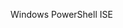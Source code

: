 <Token xmlns:xlink="http://www.w3.org/1999/xlink">Windows PowerShell ISE</Token>

<!--HONumber=Apr16_HO1-->


